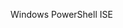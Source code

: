 <Token xmlns:xlink="http://www.w3.org/1999/xlink">Windows PowerShell ISE</Token>

<!--HONumber=Apr16_HO1-->


